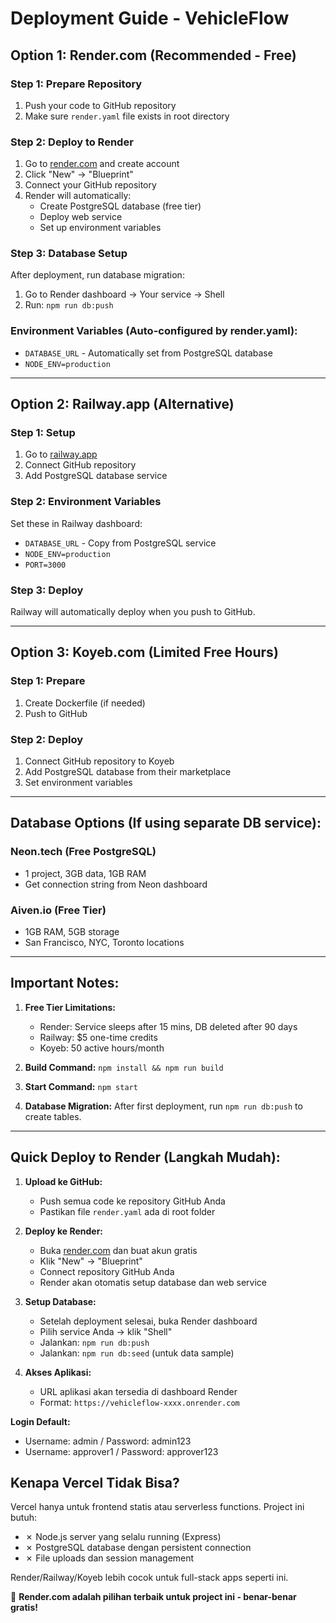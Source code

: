 # Deployment Guide - VehicleFlow

## Option 1: Render.com (Recommended - Free)

### Step 1: Prepare Repository
1. Push your code to GitHub repository
2. Make sure `render.yaml` file exists in root directory

### Step 2: Deploy to Render
1. Go to [render.com](https://render.com) and create account
2. Click "New" → "Blueprint"
3. Connect your GitHub repository
4. Render will automatically:
   - Create PostgreSQL database (free tier)
   - Deploy web service
   - Set up environment variables

### Step 3: Database Setup
After deployment, run database migration:
1. Go to Render dashboard → Your service → Shell
2. Run: `npm run db:push`

### Environment Variables (Auto-configured by render.yaml):
- `DATABASE_URL` - Automatically set from PostgreSQL database
- `NODE_ENV=production`

---

## Option 2: Railway.app (Alternative)

### Step 1: Setup
1. Go to [railway.app](https://railway.app)
2. Connect GitHub repository
3. Add PostgreSQL database service

### Step 2: Environment Variables
Set these in Railway dashboard:
- `DATABASE_URL` - Copy from PostgreSQL service
- `NODE_ENV=production`
- `PORT=3000`

### Step 3: Deploy
Railway will automatically deploy when you push to GitHub.

---

## Option 3: Koyeb.com (Limited Free Hours)

### Step 1: Prepare
1. Create Dockerfile (if needed)
2. Push to GitHub

### Step 2: Deploy
1. Connect GitHub repository to Koyeb
2. Add PostgreSQL database from their marketplace
3. Set environment variables

---

## Database Options (If using separate DB service):

### Neon.tech (Free PostgreSQL)
- 1 project, 3GB data, 1GB RAM
- Get connection string from Neon dashboard

### Aiven.io (Free Tier)
- 1GB RAM, 5GB storage
- San Francisco, NYC, Toronto locations

---

## Important Notes:

1. **Free Tier Limitations:**
   - Render: Service sleeps after 15 mins, DB deleted after 90 days
   - Railway: $5 one-time credits
   - Koyeb: 50 active hours/month

2. **Build Command:** `npm install && npm run build`
3. **Start Command:** `npm start`

4. **Database Migration:** 
   After first deployment, run `npm run db:push` to create tables.

---

## Quick Deploy to Render (Langkah Mudah):

1. **Upload ke GitHub:**
   - Push semua code ke repository GitHub Anda
   - Pastikan file `render.yaml` ada di root folder

2. **Deploy ke Render:**
   - Buka [render.com](https://render.com) dan buat akun gratis
   - Klik "New" → "Blueprint"
   - Connect repository GitHub Anda
   - Render akan otomatis setup database dan web service

3. **Setup Database:**
   - Setelah deployment selesai, buka Render dashboard
   - Pilih service Anda → klik "Shell" 
   - Jalankan: `npm run db:push`
   - Jalankan: `npm run db:seed` (untuk data sample)

4. **Akses Aplikasi:**
   - URL aplikasi akan tersedia di dashboard Render
   - Format: `https://vehicleflow-xxxx.onrender.com`

**Login Default:**
- Username: admin / Password: admin123
- Username: approver1 / Password: approver123

## Kenapa Vercel Tidak Bisa?

Vercel hanya untuk frontend statis atau serverless functions. Project ini butuh:
- ✗ Node.js server yang selalu running (Express)
- ✗ PostgreSQL database dengan persistent connection
- ✗ File uploads dan session management

Render/Railway/Koyeb lebih cocok untuk full-stack apps seperti ini.

🚀 **Render.com adalah pilihan terbaik untuk project ini - benar-benar gratis!**